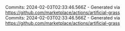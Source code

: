 Commits: 2024-02-03T02:33:46.566Z - Generated via https://github.com/marketplace/actions/artificial-grass
<br>
Commits: 2024-02-03T02:33:46.566Z - Generated via https://github.com/marketplace/actions/artificial-grass
<br>
